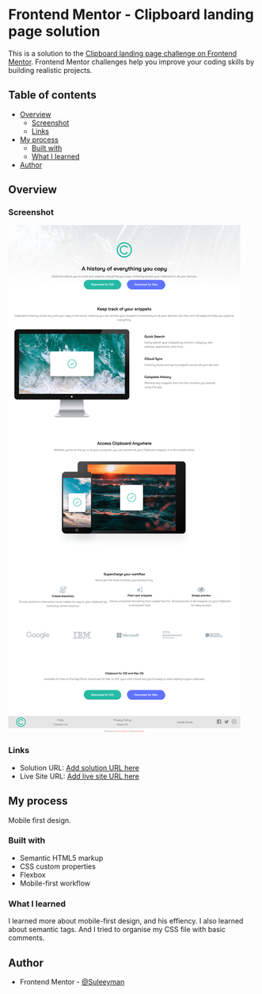 # Frontend Mentor - Clipboard landing page solution

This is a solution to the [Clipboard landing page challenge on Frontend Mentor](https://www.frontendmentor.io/challenges/clipboard-landing-page-5cc9bccd6c4c91111378ecb9). Frontend Mentor challenges help you improve your coding skills by building realistic projects. 

## Table of contents

- [Overview](#overview)
  - [Screenshot](#screenshot)
  - [Links](#links)
- [My process](#my-process)
  - [Built with](#built-with)
  - [What I learned](#what-i-learned)
- [Author](#author)

## Overview

### Screenshot

![](./screenshot.png)

### Links

- Solution URL: [Add solution URL here](https://your-solution-url.com)
- Live Site URL: [Add live site URL here](https://your-live-site-url.com)

## My process

Mobile first design.

### Built with

- Semantic HTML5 markup
- CSS custom properties
- Flexbox
- Mobile-first workflow

### What I learned

I learned more about mobile-first design, and his effiency.
I also learned about semantic tags.
And I tried to organise my CSS file with basic comments.

## Author

- Frontend Mentor - [@Suleeyman](https://www.frontendmentor.io/profile/Suleeyman)